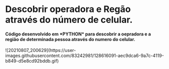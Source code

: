 <h1>Descobrir operadora e Regão através do número de celular. </h1>
<h4>Código desenvolvido em *PYTHON* para descobrir a oepradora e a região de determinada pessoa através do numero do celular.</h4>
![20210807_200629](https://user-images.githubusercontent.com/83242981/128616091-aec9dca6-9a7c-4119-b849-d5e8cd92bddb.gif)


